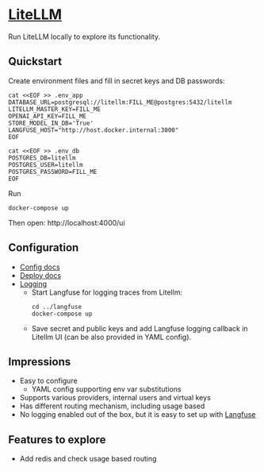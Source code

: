 # [LiteLLM](https://docs.litellm.ai/docs/)

Run LiteLLM locally to explore its functionality.

## Quickstart

Create environment files and fill in secret keys and DB passwords:

```shell
cat <<EOF >> .env_app
DATABASE_URL=postgresql://litellm:FILL_ME@postgres:5432/litellm
LITELLM_MASTER_KEY=FILL_ME
OPENAI_API_KEY=FILL_ME
STORE_MODEL_IN_DB='True'
LANGFUSE_HOST="http://host.docker.internal:3000"
EOF

cat <<EOF >> .env_db
POSTGRES_DB=litellm
POSTGRES_USER=litellm
POSTGRES_PASSWORD=FILL_ME
EOF
```

Run
```shell
docker-compose up
```

Then open: http://localhost:4000/ui

## Configuration
- [Config docs](https://docs.litellm.ai/docs/proxy/configs)
- [Deploy docs](https://docs.litellm.ai/docs/proxy/deploy)
- [Logging]()
    - Start Langfuse for logging traces from Litellm:
      ```shell
      cd ../langfuse
      docker-compose up
      ```
    - Save secret and public keys and add Langfuse logging callback in Litellm UI (can be also provided in YAML config).

## Impressions

- Easy to configure
    - YAML config supporting env var substitutions
- Supports various providers, internal users and virtual keys
- Has different routing mechanism, including usage based
- No logging enabled out of the box, but it is easy to set up with [Langfuse](https://docs.litellm.ai/docs/proxy/logging)

## Features to explore

- Add redis and check usage based routing
